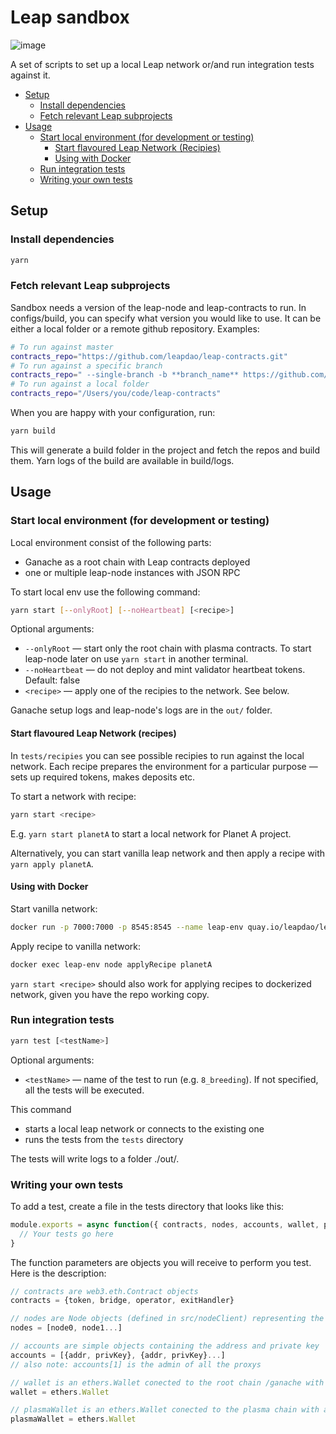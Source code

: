 # Leap sandbox

![image](https://user-images.githubusercontent.com/163447/49596266-3c6e7b80-f97a-11e8-8c63-7cb5108a3ea9.png)

A set of scripts to set up a local Leap network or/and run integration tests against it.

* [Setup](#setup)
  * [Install dependencies](#install-dependencies)
  * [Fetch relevant Leap subprojects](#fetch-relevant-leap-subprojects)
* [Usage](#usage)
  * [Start local environment (for development or testing)](#start-local-environment-for-development-or-testing)
    * [Start flavoured Leap Network (Recipies)](#start-flavoured-leap-network-recipies)
    * [Using with Docker](#using-with-docker)
  * [Run integration tests](#run-integration-tests)
  * [Writing your own tests](#writing-your-own-tests)

## Setup

### Install dependencies

```sh
yarn
```

### Fetch relevant Leap subprojects

Sandbox needs a version of the leap-node and leap-contracts to run. In configs/build, you can specify what version you would like to use. It can be either a local folder or a remote github repository. Examples:

```sh
# To run against master
contracts_repo="https://github.com/leapdao/leap-contracts.git"
# To run against a specific branch
contracts_repo=" --single-branch -b **branch_name** https://github.com/leapdao/leap-contracts.git"
# To run against a local folder
contracts_repo="/Users/you/code/leap-contracts"
```

When you are happy with your configuration, run:

```sh
yarn build
```

This will generate a build folder in the project and fetch the repos and build them. Yarn logs of the build are available in build/logs.

## Usage

### Start local environment (for development or testing)

Local environment consist of the following parts:

* Ganache as a root chain with Leap contracts deployed
* one or multiple leap-node instances with JSON RPC

To start local env use the following command:

```sh
yarn start [--onlyRoot] [--noHeartbeat] [<recipe>]
```

Optional arguments:

* `--onlyRoot` — start only the root chain with plasma contracts. To start leap-node later on use `yarn start` in another terminal.
* `--noHeartbeat` — do not deploy and mint validator heartbeat tokens. Default: false
* `<recipe>` — apply one of the recipies to the network. See below.

Ganache setup logs and leap-node's logs are in the `out/` folder.

#### Start flavoured Leap Network (recipes)

In `tests/recipies` you can see possible recipies to run against the local network. Each recipe prepares the environment for a particular purpose — sets up required tokens, makes deposits etc.

To start a network with recipe:

```sh
yarn start <recipe>
```

E.g. `yarn start planetA` to start a local network for Planet A project.

Alternatively, you can start vanilla leap network and then apply a recipe with `yarn apply planetA`.

#### Using with Docker

Start vanilla network:

```sh
docker run -p 7000:7000 -p 8545:8545 --name leap-env quay.io/leapdao/leap-sandbox
```

Apply recipe to vanilla network:

```sh
docker exec leap-env node applyRecipe planetA
```

`yarn start <recipe>` should also work for applying recipes to dockerized network, given you have the repo working copy.

### Run integration tests

```sh
yarn test [<testName>]
```

Optional arguments:

* `<testName>` — name of the test to run (e.g. `8_breeding`). If not specified, all the tests will be executed.

This command

* starts a local leap network or connects to the existing one
* runs the tests from the `tests` directory

The tests will write logs to a folder ./out/.

### Writing your own tests

To add a test, create a file in the tests directory that looks like this:

```js
module.exports = async function({ contracts, nodes, accounts, wallet, plasmaWallet }) {
  // Your tests go here
}
```

The function parameters are objects you will receive to perform you test. Here is the description:

```js
// contracts are web3.eth.Contract objects
contracts = {token, bridge, operator, exitHandler}

// nodes are Node objects (defined in src/nodeClient) representing the running nodes
nodes = [node0, node1...]

// accounts are simple objects containing the address and private key
accounts = [{addr, privKey}, {addr, privKey}...]
// also note: accounts[1] is the admin of all the proxys

// wallet is an ethers.Wallet conected to the root chain /ganache with accounts imported.
wallet = ethers.Wallet

// plasmaWallet is an ethers.Wallet conected to the plasma chain with accounts imported.
plasmaWallet = ethers.Wallet

```
